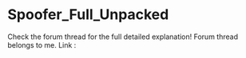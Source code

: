 # Spoofer_Full_Unpacked

Check the forum thread for the full detailed explanation! Forum thread belongs to me.
Link : 

 
